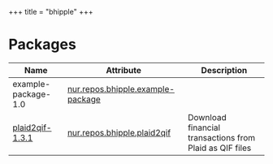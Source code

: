 
+++
title = "bhipple"
+++

# Packages

Name | Attribute | Description
-----|-----------|------------
example-package-1.0|[nur.repos.bhipple.example-package](https://github.com/nix-community/nur-combined/tree/master/repos/bhipple/pkgs/example-package/default.nix#L5)|
[plaid2qif-1.3.1](https://github.com/ebridges/plaid2qif)|[nur.repos.bhipple.plaid2qif](https://github.com/nix-community/nur-combined/tree/master/repos/bhipple/pkgs/plaid2qif/default.nix#L26)|Download financial transactions from Plaid as QIF files
